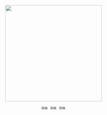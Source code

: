 <p align="center">
  <img src="https://i.imgur.com/2ZUIyjk.png" width="300">
</p>

<p align="center">
  <sub>link⠀link⠀link</sub>
</p>
